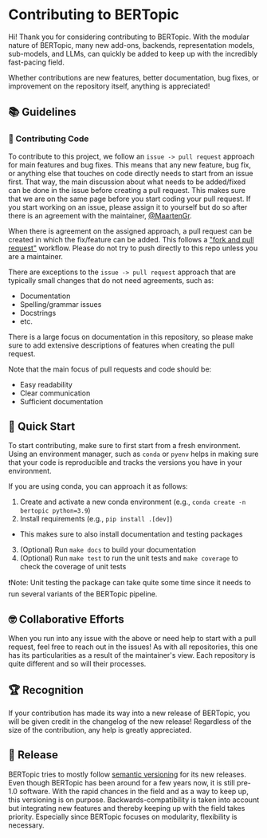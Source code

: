 # Contributing to BERTopic

Hi! Thank you for considering contributing to BERTopic. With the modular nature of BERTopic, many new add-ons, backends, representation models, sub-models, and LLMs, can quickly be added to keep up with the incredibly fast-pacing field. 

Whether contributions are new features, better documentation, bug fixes, or improvement on the repository itself, anything is appreciated!

## 📚 Guidelines

### 🤖 Contributing Code

To contribute to this project, we follow an `issue -> pull request` approach for main features and bug fixes. This means that any new feature, bug fix, or anything else that touches on code directly needs to start from an issue first. That way, the main discussion about what needs to be added/fixed can be done in the issue before creating a pull request. This makes sure that we are on the same page before you start coding your pull request. If you start working on an issue, please assign it to yourself but do so after there is an agreement with the maintainer, [@MaartenGr](https://github.com/MaartenGr). 

When there is agreement on the assigned approach, a pull request can be created in which the fix/feature can be added. This follows a  ["fork and pull request"](https://docs.github.com/en/get-started/quickstart/contributing-to-projects) workflow.
Please do not try to push directly to this repo unless you are a maintainer.

There are exceptions to the `issue -> pull request` approach that are typically small changes that do not need agreements, such as:
* Documentation
* Spelling/grammar issues
* Docstrings
* etc.

There is a large focus on documentation in this repository, so please make sure to add extensive descriptions of features when creating the pull request. 

Note that the main focus of pull requests and code should be:
* Easy readability
* Clear communication
* Sufficient documentation

## 🚀 Quick Start

To start contributing, make sure to first start from a fresh environment. Using an environment manager, such as `conda` or `pyenv` helps in making sure that your code is reproducible and tracks the versions you have in your environment. 

If you are using conda, you can approach it as follows:

1. Create and activate a new conda environment (e.g., `conda create -n bertopic python=3.9`)
2. Install requirements (e.g., `pip install .[dev]`)
  * This makes sure to also install documentation and testing packages
3. (Optional) Run `make docs` to build your documentation
4. (Optional) Run `make test` to run the unit tests and `make coverage` to check the coverage of unit tests

❗Note: Unit testing the package can take quite some time since it needs to run several variants of the BERTopic pipeline.

## 🤓 Collaborative Efforts

When you run into any issue with the above or need help to start with a pull request, feel free to reach out in the issues! As with all repositories, this one has its particularities as a result of the maintainer's view. Each repository is quite different and so will their processes. 

## 🏆 Recognition

If your contribution has made its way into a new release of BERTopic, you will be given credit in the changelog of the new release! Regardless of the size of the contribution, any help is greatly appreciated. 

## 🎈 Release

BERTopic tries to mostly follow [semantic versioning](https://semver.org/) for its new releases. Even though BERTopic has been around for a few years now, it is still pre-1.0 software. With the rapid chances in the field and as a way to keep up, this versioning is on purpose. Backwards-compatibility is taken into account but integrating new features and thereby keeping up with the field takes priority. Especially since BERTopic focuses on modularity, flexibility is necessary. 
